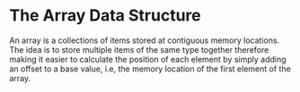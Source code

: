# The Array Data Structure

An array is a collections of items stored at contiguous memory locations. 
The idea is to store multiple items of the same type together therefore making it easier to calculate the position of each element by simply adding an offset to a base value, i.e, the memory location of the first element of the array.
